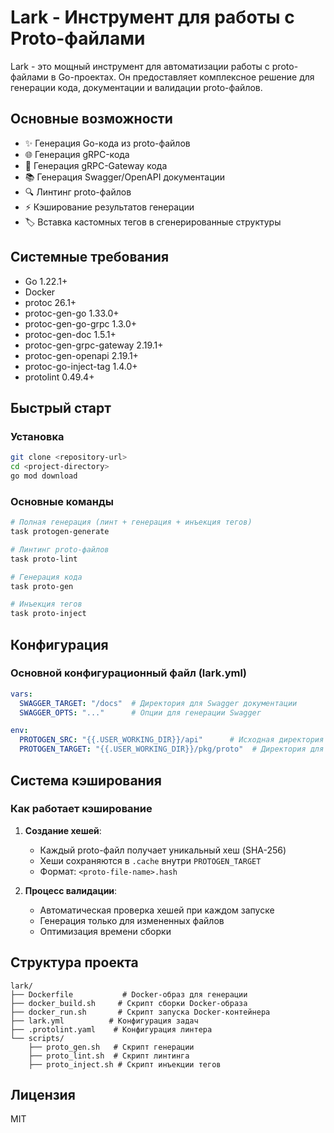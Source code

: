 # Lark - Инструмент для работы с Proto-файлами

Lark - это мощный инструмент для автоматизации работы с proto-файлами в Go-проектах. Он предоставляет комплексное решение для генерации кода, документации и валидации proto-файлов.

## Основные возможности

- ✨ Генерация Go-кода из proto-файлов
- 🌐 Генерация gRPC-кода
- 🔄 Генерация gRPC-Gateway кода
- 📚 Генерация Swagger/OpenAPI документации
- 🔍 Линтинг proto-файлов
- ⚡ Кэширование результатов генерации
- 🏷️ Вставка кастомных тегов в сгенерированные структуры

## Системные требования

- Go 1.22.1+
- Docker
- protoc 26.1+
- protoc-gen-go 1.33.0+
- protoc-gen-go-grpc 1.3.0+
- protoc-gen-doc 1.5.1+
- protoc-gen-grpc-gateway 2.19.1+
- protoc-gen-openapi 2.19.1+
- protoc-go-inject-tag 1.4.0+
- protolint 0.49.4+

## Быстрый старт

### Установка

```bash
git clone <repository-url>
cd <project-directory>
go mod download
```

### Основные команды

```bash
# Полная генерация (линт + генерация + инъекция тегов)
task protogen-generate

# Линтинг proto-файлов
task proto-lint

# Генерация кода
task proto-gen

# Инъекция тегов
task proto-inject
```

## Конфигурация

### Основной конфигурационный файл (lark.yml)

```yaml
vars:
  SWAGGER_TARGET: "/docs"  # Директория для Swagger документации
  SWAGGER_OPTS: "..."      # Опции для генерации Swagger

env:
  PROTOGEN_SRC: "{{.USER_WORKING_DIR}}/api"      # Исходная директория proto-файлов
  PROTOGEN_TARGET: "{{.USER_WORKING_DIR}}/pkg/proto"  # Директория для генерации
```

## Система кэширования

### Как работает кэширование

1. **Создание хешей**:
   - Каждый proto-файл получает уникальный хеш (SHA-256)
   - Хеши сохраняются в `.cache` внутри `PROTOGEN_TARGET`
   - Формат: `<proto-file-name>.hash`

2. **Процесс валидации**:
   - Автоматическая проверка хешей при каждом запуске
   - Генерация только для измененных файлов
   - Оптимизация времени сборки

## Структура проекта

```
lark/
├── Dockerfile           # Docker-образ для генерации
├── docker_build.sh     # Скрипт сборки Docker-образа
├── docker_run.sh       # Скрипт запуска Docker-контейнера
├── lark.yml          # Конфигурация задач
├── .protolint.yaml    # Конфигурация линтера
└── scripts/
    ├── proto_gen.sh   # Скрипт генерации
    ├── proto_lint.sh  # Скрипт линтинга
    ├── proto_inject.sh # Скрипт инъекции тегов
```

## Лицензия

MIT 